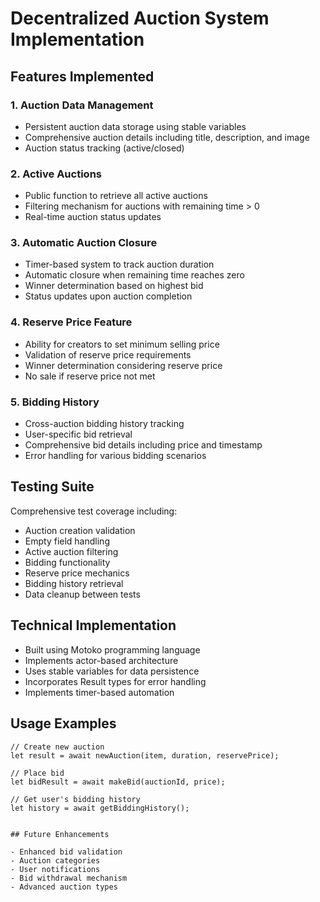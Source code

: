 # Decentralized Auction System Implementation

## Features Implemented

### 1. Auction Data Management

- Persistent auction data storage using stable variables
- Comprehensive auction details including title, description, and image
- Auction status tracking (active/closed)

### 2. Active Auctions

- Public function to retrieve all active auctions
- Filtering mechanism for auctions with remaining time > 0
- Real-time auction status updates

### 3. Automatic Auction Closure

- Timer-based system to track auction duration
- Automatic closure when remaining time reaches zero
- Winner determination based on highest bid
- Status updates upon auction completion

### 4. Reserve Price Feature

- Ability for creators to set minimum selling price
- Validation of reserve price requirements
- Winner determination considering reserve price
- No sale if reserve price not met

### 5. Bidding History

- Cross-auction bidding history tracking
- User-specific bid retrieval
- Comprehensive bid details including price and timestamp
- Error handling for various bidding scenarios

## Testing Suite

Comprehensive test coverage including:

- Auction creation validation
- Empty field handling
- Active auction filtering
- Bidding functionality
- Reserve price mechanics
- Bidding history retrieval
- Data cleanup between tests

## Technical Implementation

- Built using Motoko programming language
- Implements actor-based architecture
- Uses stable variables for data persistence
- Incorporates Result types for error handling
- Implements timer-based automation

## Usage Examples

```motoko
// Create new auction
let result = await newAuction(item, duration, reservePrice);

// Place bid
let bidResult = await makeBid(auctionId, price);

// Get user's bidding history
let history = await getBiddingHistory();


## Future Enhancements

- Enhanced bid validation
- Auction categories
- User notifications
- Bid withdrawal mechanism
- Advanced auction types
```
